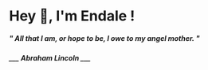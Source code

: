 <h1 title="head"> Hey 👋, I'm Endale !</h1>

**<h5><i>" All that I am, or hope to be, I owe to my angel mother. "</i></h5>**

*<b>___ Abraham Lincoln ___</b>*
